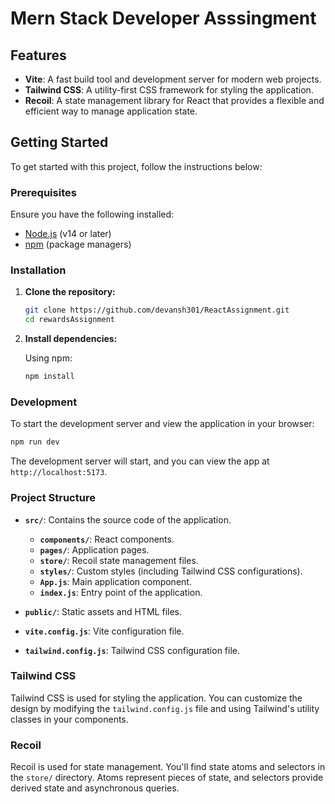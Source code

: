 # Mern Stack Developer Asssingment

## Features

- **Vite**: A fast build tool and development server for modern web projects.
- **Tailwind CSS**: A utility-first CSS framework for styling the application.
- **Recoil**: A state management library for React that provides a flexible and efficient way to manage application state.

## Getting Started

To get started with this project, follow the instructions below:

### Prerequisites

Ensure you have the following installed:

- [Node.js](https://nodejs.org/) (v14 or later)
- [npm](https://www.npmjs.com/) (package managers)

### Installation

1. **Clone the repository:**

    ```bash
    git clone https://github.com/devansh301/ReactAssignment.git
    cd rewardsAssignment
    ```

2. **Install dependencies:**

    Using npm:

    ```bash
    npm install
    ```

### Development

To start the development server and view the application in your browser:

```bash
npm run dev
```

The development server will start, and you can view the app at `http://localhost:5173`.


### Project Structure

- **`src/`**: Contains the source code of the application.
  - **`components/`**: React components.
  - **`pages/`**: Application pages.
  - **`store/`**: Recoil state management files.
  - **`styles/`**: Custom styles (including Tailwind CSS configurations).
  - **`App.js`**: Main application component.
  - **`index.js`**: Entry point of the application.

- **`public/`**: Static assets and HTML files.
- **`vite.config.js`**: Vite configuration file.
- **`tailwind.config.js`**: Tailwind CSS configuration file.

### Tailwind CSS

Tailwind CSS is used for styling the application. You can customize the design by modifying the `tailwind.config.js` file and using Tailwind's utility classes in your components.

### Recoil

Recoil is used for state management. You'll find state atoms and selectors in the `store/` directory. Atoms represent pieces of state, and selectors provide derived state and asynchronous queries.